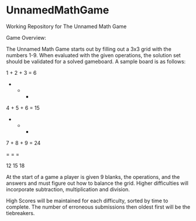 # UnnamedMathGame
Working Repository for The Unnamed Math Game

Game Overview:

The Unnamed Math Game starts out by filling out a 3x3 grid with the numbers 1-9. 
When evaluated with the given operations, the solution set should be validated for a solved gameboard. 
A sample board is as follows:

  1 + 2 + 3 = 6

  +   +   +  

  4 + 5 + 6 = 15

  +   +   +

  7 + 8 + 9 = 24

  =   =   =

  12  15  18

At the start of a game a player is given 9 blanks, the operations, and the answers and must figure out how to balance the grid.
Higher difficulties will incorporate subtraction, multiplication and division.

High Scores will be maintained for each difficulty, sorted by time to complete.
The number of erroneous submissions then oldest first will be the tiebreakers.
